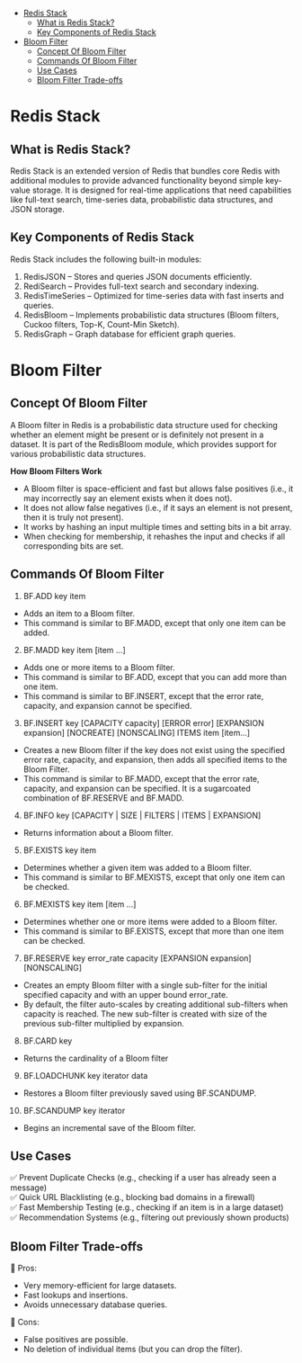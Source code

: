 - [Redis Stack](#redis-stack)
  - [What is Redis Stack?](#what-is-redis-stack)
  - [Key Components of Redis Stack](#key-components-of-redis-stack)
- [Bloom Filter](#bloom-filter)
  - [Concept Of Bloom Filter](#concept-of-bloom-filter)
  - [Commands Of Bloom Filter](#commands-of-bloom-filter)
  - [Use Cases](#use-cases)
  - [Bloom Filter Trade-offs](#bloom-filter-trade-offs)


# Redis Stack

## What is Redis Stack?
Redis Stack is an extended version of Redis that bundles core Redis with additional modules to provide advanced functionality beyond simple key-value storage. It is designed for real-time applications that need capabilities like full-text search, time-series data, probabilistic data structures, and JSON storage.

## Key Components of Redis Stack
Redis Stack includes the following built-in modules:

1. RedisJSON – Stores and queries JSON documents efficiently.
2. RediSearch – Provides full-text search and secondary indexing.
3. RedisTimeSeries – Optimized for time-series data with fast inserts and queries.
4. RedisBloom – Implements probabilistic data structures (Bloom filters, Cuckoo filters, Top-K, Count-Min Sketch).
5. RedisGraph – Graph database for efficient graph queries.



# Bloom Filter

## Concept Of Bloom Filter  

A Bloom filter in Redis is a probabilistic data structure used for checking whether an element might be present or is definitely not present in a dataset. It is part of the RedisBloom module, which provides support for various probabilistic data structures.  

**How Bloom Filters Work**  
- A Bloom filter is space-efficient and fast but allows false positives (i.e., it may incorrectly say an element exists when it does not).
- It does not allow false negatives (i.e., if it says an element is not present, then it is truly not present).
- It works by hashing an input multiple times and setting bits in a bit array.
- When checking for membership, it rehashes the input and checks if all corresponding bits are set.

## Commands Of Bloom Filter  

1. BF.ADD key item  
- Adds an item to a Bloom filter.
- This command is similar to BF.MADD, except that only one item can be added.

2. BF.MADD key item [item ...]  
- Adds one or more items to a Bloom filter.
- This command is similar to BF.ADD, except that you can add more than one item.
- This command is similar to BF.INSERT, except that the error rate, capacity, and expansion cannot be specified.

3. BF.INSERT key [CAPACITY capacity] [ERROR error] [EXPANSION expansion] [NOCREATE] [NONSCALING] ITEMS item [item...]   
- Creates a new Bloom filter if the key does not exist using the specified error rate, capacity, and expansion, then adds all specified items to the Bloom Filter.
- This command is similar to BF.MADD, except that the error rate, capacity, and expansion can be specified. It is a sugarcoated combination of BF.RESERVE and BF.MADD.

4. BF.INFO key [CAPACITY | SIZE | FILTERS | ITEMS | EXPANSION]
- Returns information about a Bloom filter.

5. BF.EXISTS key item  
- Determines whether a given item was added to a Bloom filter.  
- This command is similar to BF.MEXISTS, except that only one item can be checked.  

6. BF.MEXISTS key item [item ...]  
- Determines whether one or more items were added to a Bloom filter.
- This command is similar to BF.EXISTS, except that more than one item can be checked.

7. BF.RESERVE key error_rate capacity [EXPANSION expansion] [NONSCALING]
- Creates an empty Bloom filter with a single sub-filter for the initial specified capacity and with an upper bound error_rate.
- By default, the filter auto-scales by creating additional sub-filters when capacity is reached. The new sub-filter is created with size of the previous sub-filter multiplied by expansion.

8. BF.CARD key
- Returns the cardinality of a Bloom filter  

9. BF.LOADCHUNK key iterator data  
- Restores a Bloom filter previously saved using BF.SCANDUMP.

10. BF.SCANDUMP key iterator
- Begins an incremental save of the Bloom filter.

## Use Cases
✅ Prevent Duplicate Checks (e.g., checking if a user has already seen a message)  
✅ Quick URL Blacklisting (e.g., blocking bad domains in a firewall)  
✅ Fast Membership Testing (e.g., checking if an item is in a large dataset)  
✅ Recommendation Systems (e.g., filtering out previously shown products)  

## Bloom Filter Trade-offs
🔹 Pros:  
- Very memory-efficient for large datasets.
- Fast lookups and insertions.
- Avoids unnecessary database queries.

🔹 Cons:  
- False positives are possible.
- No deletion of individual items (but you can drop the filter).